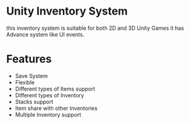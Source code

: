 # Unity Inventory System
 
this inventory system is suitable for both 2D and 3D Unity Games it has Advance system like UI events.


# Features

- Save System
- Flexible
- Different types of Items support
- Different types of Inventory
- Stacks support
- Item share with other Inventories
- Multiple Inventory support
